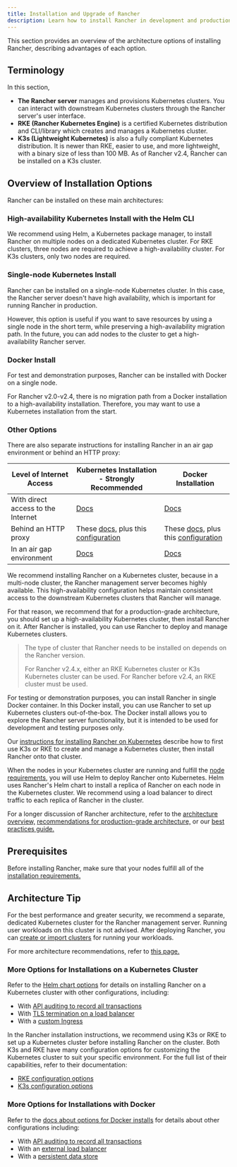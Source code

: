 ```yaml
---
title: Installation and Upgrade of Rancher
description: Learn how to install Rancher in development and production environments. Read about single node and high availability installation
---
```


<head>
  <link rel="canonical" href="https://ranchermanager.docs.rancher.com/getting-started/installation-and-upgrade"/>
</head>

This section provides an overview of the architecture options of installing Rancher, describing advantages of each option.

## Terminology

In this section,

- **The Rancher server** manages and provisions Kubernetes clusters. You can interact with downstream Kubernetes clusters through the Rancher server's user interface.
- **RKE (Rancher Kubernetes Engine)** is a certified Kubernetes distribution and CLI/library which creates and manages a Kubernetes cluster.
- **K3s (Lightweight Kubernetes)** is also a fully compliant Kubernetes distribution. It is newer than RKE, easier to use, and more lightweight, with a binary size of less than 100 MB. As of Rancher v2.4, Rancher can be installed on a K3s cluster.

## Overview of Installation Options

Rancher can be installed on these main architectures:

### High-availability Kubernetes Install with the Helm CLI

We recommend using Helm, a Kubernetes package manager, to install Rancher on multiple nodes on a dedicated Kubernetes cluster. For RKE clusters, three nodes are required to achieve a high-availability cluster. For K3s clusters, only two nodes are required.

### Single-node Kubernetes Install

Rancher can be installed on a single-node Kubernetes cluster. In this case, the Rancher server doesn't have high availability, which is important for running Rancher in production.

However, this option is useful if you want to save resources by using a single node in the short term, while preserving a high-availability migration path. In the future, you can add nodes to the cluster to get a high-availability Rancher server.

### Docker Install

For test and demonstration purposes, Rancher can be installed with Docker on a single node.

For Rancher v2.0-v2.4, there is no migration path from a Docker installation to a high-availability installation. Therefore, you may want to use a Kubernetes installation from the start.

### Other Options

There are also separate instructions for installing Rancher in an air gap environment or behind an HTTP proxy:

| Level of Internet Access           | Kubernetes Installation - Strongly Recommended                | Docker Installation                             |
| ---------------------------------- | ------------------------------ | ---------- |
| With direct access to the Internet | [Docs](install-upgrade-on-a-kubernetes-cluster/install-upgrade-on-a-kubernetes-cluster.md) | [Docs](other-installation-methods/rancher-on-a-single-node-with-docker/rancher-on-a-single-node-with-docker.md)                                                                                     |
| Behind an HTTP proxy                | These [docs,](install-upgrade-on-a-kubernetes-cluster/install-upgrade-on-a-kubernetes-cluster.md) plus this [configuration](../../reference-guides/installation-references/helm-chart-options.md#http-proxy) |  These [docs,](other-installation-methods/rancher-on-a-single-node-with-docker/rancher-on-a-single-node-with-docker.md) plus this [configuration](../../reference-guides/single-node-rancher-in-docker/http-proxy-configuration.md) |
| In an air gap environment          | [Docs](other-installation-methods/air-gapped-helm-cli-install/air-gapped-helm-cli-install.md)                                                                                                                               | [Docs](other-installation-methods/air-gapped-helm-cli-install/air-gapped-helm-cli-install.md)                                                                                         |

We recommend installing Rancher on a Kubernetes cluster, because in a multi-node cluster, the Rancher management server becomes highly available. This high-availability configuration helps maintain consistent access to the downstream Kubernetes clusters that Rancher will manage.

For that reason, we recommend that for a production-grade architecture, you should set up a high-availability Kubernetes cluster, then install Rancher on it. After Rancher is installed, you can use Rancher to deploy and manage Kubernetes clusters.

> The type of cluster that Rancher needs to be installed on depends on the Rancher version.
>
> For Rancher v2.4.x, either an RKE Kubernetes cluster or K3s Kubernetes cluster can be used.
> For Rancher before v2.4, an RKE cluster must be used.

For testing or demonstration purposes, you can install Rancher in single Docker container. In this Docker install, you can use Rancher to set up Kubernetes clusters out-of-the-box. The Docker install allows you to explore the Rancher server functionality, but it is intended to be used for development and testing purposes only.

Our [instructions for installing Rancher on Kubernetes](install-upgrade-on-a-kubernetes-cluster/install-upgrade-on-a-kubernetes-cluster.md) describe how to first use K3s or RKE to create and manage a Kubernetes cluster, then install Rancher onto that cluster.

When the nodes in your Kubernetes cluster are running and fulfill the [node requirements,](installation-requirements/installation-requirements.md) you will use Helm to deploy Rancher onto Kubernetes. Helm uses Rancher's Helm chart to install a replica of Rancher on each node in the Kubernetes cluster. We recommend using a load balancer to direct traffic to each replica of Rancher in the cluster.

For a longer discussion of Rancher architecture, refer to the [architecture overview,](../../reference-guides/rancher-manager-architecture/rancher-manager-architecture.md) [recommendations for production-grade architecture,](../../reference-guides/rancher-manager-architecture/architecture-recommendations.md) or our [best practices guide.](../../reference-guides/best-practices/deployment-types.md)

## Prerequisites

Before installing Rancher, make sure that your nodes fulfill all of the [installation requirements.](installation-requirements/installation-requirements.md)

## Architecture Tip

For the best performance and greater security, we recommend a separate, dedicated Kubernetes cluster for the Rancher management server. Running user workloads on this cluster is not advised. After deploying Rancher, you can [create or import clusters](../../how-to-guides/new-user-guides/kubernetes-clusters-in-rancher-setup/kubernetes-clusters-in-rancher-setup.md) for running your workloads.

For more architecture recommendations, refer to [this page.](../../reference-guides/rancher-manager-architecture/architecture-recommendations.md)

### More Options for Installations on a Kubernetes Cluster

Refer to the [Helm chart options](../../reference-guides/installation-references/helm-chart-options.md) for details on installing Rancher on a Kubernetes cluster with other configurations, including:

- With [API auditing to record all transactions](../../reference-guides/installation-references/helm-chart-options.md#api-audit-log)
- With [TLS termination on a load balancer](../../reference-guides/installation-references/helm-chart-options.md#external-tls-termination)
- With a [custom Ingress](../../reference-guides/installation-references/helm-chart-options.md#customizing-your-ingress)

In the Rancher installation instructions, we recommend using K3s or RKE to set up a Kubernetes cluster before installing Rancher on the cluster. Both K3s and RKE have many configuration options for customizing the Kubernetes cluster to suit your specific environment. For the full list of their capabilities, refer to their documentation:

- [RKE configuration options](https://rancher.com/docs/rke/latest/en/config-options/)
- [K3s configuration options](https://rancher.com/docs/k3s/latest/en/installation/install-options/)

### More Options for Installations with Docker

Refer to the [docs about options for Docker installs](other-installation-methods/rancher-on-a-single-node-with-docker/rancher-on-a-single-node-with-docker.md) for details about other configurations including:

- With [API auditing to record all transactions](../../reference-guides/single-node-rancher-in-docker/advanced-options.md#api-audit-log)
- With an [external load balancer](advanced-options/advanced-use-cases/configure-layer-7-nginx-load-balancer.md)
- With a [persistent data store](../../reference-guides/single-node-rancher-in-docker/advanced-options.md#persistent-data)
